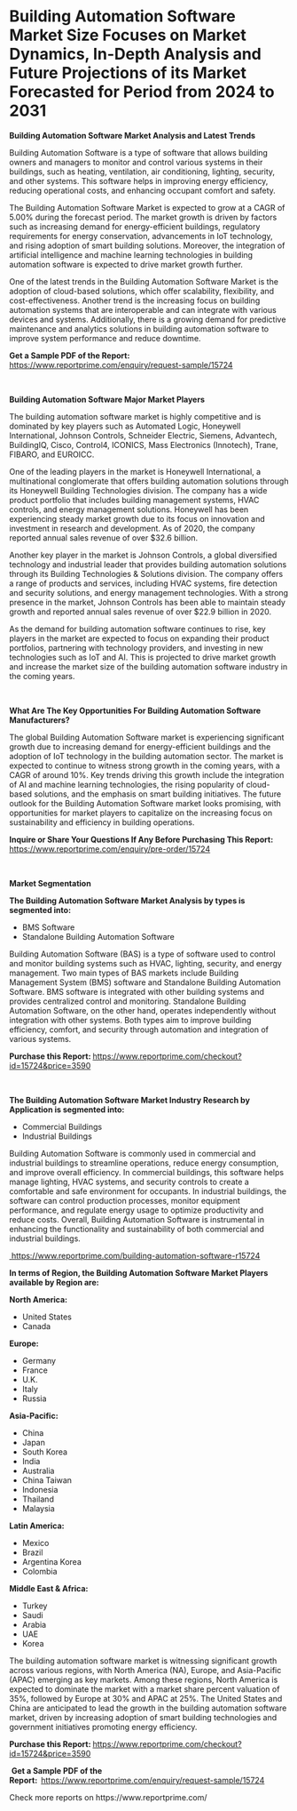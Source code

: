 <p><h1>Building Automation Software Market Size Focuses on Market Dynamics, In-Depth Analysis and Future Projections of its Market Forecasted for Period from 2024 to 2031</h1></p><p><strong>Building Automation Software Market Analysis and Latest Trends</strong></p>
<p><p>Building Automation Software is a type of software that allows building owners and managers to monitor and control various systems in their buildings, such as heating, ventilation, air conditioning, lighting, security, and other systems. This software helps in improving energy efficiency, reducing operational costs, and enhancing occupant comfort and safety.</p><p>The Building Automation Software Market is expected to grow at a CAGR of 5.00% during the forecast period. The market growth is driven by factors such as increasing demand for energy-efficient buildings, regulatory requirements for energy conservation, advancements in IoT technology, and rising adoption of smart building solutions. Moreover, the integration of artificial intelligence and machine learning technologies in building automation software is expected to drive market growth further.</p><p>One of the latest trends in the Building Automation Software Market is the adoption of cloud-based solutions, which offer scalability, flexibility, and cost-effectiveness. Another trend is the increasing focus on building automation systems that are interoperable and can integrate with various devices and systems. Additionally, there is a growing demand for predictive maintenance and analytics solutions in building automation software to improve system performance and reduce downtime.</p></p>
<p><strong>Get a Sample PDF of the Report:&nbsp;</strong> <a href="https://www.reportprime.com/enquiry/request-sample/15724">https://www.reportprime.com/enquiry/request-sample/15724</a></p>
<p>&nbsp;</p>
<p><strong>Building Automation Software Major Market Players</strong></p>
<p><p>The building automation software market is highly competitive and is dominated by key players such as Automated Logic, Honeywell International, Johnson Controls, Schneider Electric, Siemens, Advantech, BuildingIQ, Cisco, Control4, ICONICS, Mass Electronics (Innotech), Trane, FIBARO, and EUROICC.</p><p>One of the leading players in the market is Honeywell International, a multinational conglomerate that offers building automation solutions through its Honeywell Building Technologies division. The company has a wide product portfolio that includes building management systems, HVAC controls, and energy management solutions. Honeywell has been experiencing steady market growth due to its focus on innovation and investment in research and development. As of 2020, the company reported annual sales revenue of over $32.6 billion.</p><p>Another key player in the market is Johnson Controls, a global diversified technology and industrial leader that provides building automation solutions through its Building Technologies & Solutions division. The company offers a range of products and services, including HVAC systems, fire detection and security solutions, and energy management technologies. With a strong presence in the market, Johnson Controls has been able to maintain steady growth and reported annual sales revenue of over $22.9 billion in 2020.</p><p>As the demand for building automation software continues to rise, key players in the market are expected to focus on expanding their product portfolios, partnering with technology providers, and investing in new technologies such as IoT and AI. This is projected to drive market growth and increase the market size of the building automation software industry in the coming years.</p></p>
<p>&nbsp;</p>
<p><strong>What Are The Key Opportunities For Building Automation Software Manufacturers?</strong></p>
<p><p>The global Building Automation Software market is experiencing significant growth due to increasing demand for energy-efficient buildings and the adoption of IoT technology in the building automation sector. The market is expected to continue to witness strong growth in the coming years, with a CAGR of around 10%. Key trends driving this growth include the integration of AI and machine learning technologies, the rising popularity of cloud-based solutions, and the emphasis on smart building initiatives. The future outlook for the Building Automation Software market looks promising, with opportunities for market players to capitalize on the increasing focus on sustainability and efficiency in building operations.</p></p>
<p><strong>Inquire or Share Your Questions If Any Before Purchasing This Report:</strong> <a href="https://www.reportprime.com/enquiry/pre-order/15724">https://www.reportprime.com/enquiry/pre-order/15724</a></p>
<p>&nbsp;</p>
<p><strong>Market Segmentation</strong></p>
<p><strong>The Building Automation Software Market Analysis by types is segmented into:</strong></p>
<p><ul><li>BMS Software</li><li>Standalone Building Automation Software</li></ul></p>
<p><p>Building Automation Software (BAS) is a type of software used to control and monitor building systems such as HVAC, lighting, security, and energy management. Two main types of BAS markets include Building Management System (BMS) software and Standalone Building Automation Software. BMS software is integrated with other building systems and provides centralized control and monitoring. Standalone Building Automation Software, on the other hand, operates independently without integration with other systems. Both types aim to improve building efficiency, comfort, and security through automation and integration of various systems.</p></p>
<p><strong>Purchase this Report:&nbsp;</strong><a href="https://www.reportprime.com/checkout?id=15724&price=3590">https://www.reportprime.com/checkout?id=15724&price=3590</a></p>
<p>&nbsp;</p>
<p><strong>The Building Automation Software Market Industry Research by Application is segmented into:</strong></p>
<p><ul><li>Commercial Buildings</li><li>Industrial Buildings</li></ul></p>
<p><p>Building Automation Software is commonly used in commercial and industrial buildings to streamline operations, reduce energy consumption, and improve overall efficiency. In commercial buildings, this software helps manage lighting, HVAC systems, and security controls to create a comfortable and safe environment for occupants. In industrial buildings, the software can control production processes, monitor equipment performance, and regulate energy usage to optimize productivity and reduce costs. Overall, Building Automation Software is instrumental in enhancing the functionality and sustainability of both commercial and industrial buildings.</p></p>
<p><a href="https://www.reportprime.com/building-automation-software-r15724">&nbsp;https://www.reportprime.com/building-automation-software-r15724</a></p>
<p><strong>In terms of Region, the Building Automation Software Market Players available by Region are:</strong></p>
<p>
    <p> <strong> North America: </strong>
        <ul>
            <li>United States</li>
            <li>Canada</li>
        </ul>
        </p> 
    <p> <strong> Europe: </strong>
        <ul>
            <li>Germany</li>
            <li>France</li>
            <li>U.K.</li>
            <li>Italy</li>
            <li>Russia</li>
        </ul>
        </p> 
    <p> <strong> Asia-Pacific: </strong>
        <ul>
            <li>China</li>
            <li>Japan</li>
            <li>South Korea</li>
            <li>India</li>
            <li>Australia</li>
            <li>China Taiwan</li>
            <li>Indonesia</li>
            <li>Thailand</li>
            <li>Malaysia</li>
        </ul>
        </p> 
    <p> <strong> Latin America: </strong>
        <ul>
            <li>Mexico</li>
            <li>Brazil</li>
            <li>Argentina Korea</li>
            <li>Colombia</li>
        </ul>
        </p> 
    <p> <strong> Middle East & Africa: </strong>
        <ul>
            <li>Turkey</li>
            <li>Saudi</li>
            <li>Arabia</li>
            <li>UAE</li>
            <li>Korea</li>
        </ul>
    </p>
    </p>
<p><p>The building automation software market is witnessing significant growth across various regions, with North America (NA), Europe, and Asia-Pacific (APAC) emerging as key markets. Among these regions, North America is expected to dominate the market with a market share percent valuation of 35%, followed by Europe at 30% and APAC at 25%. The United States and China are anticipated to lead the growth in the building automation software market, driven by increasing adoption of smart building technologies and government initiatives promoting energy efficiency.</p></p>
<p><strong>Purchase this Report: </strong><a href="https://www.reportprime.com/checkout?id=15724&price=3590">https://www.reportprime.com/checkout?id=15724&price=3590</a></p>
<p>&nbsp;<strong>Get a Sample PDF of the Report:&nbsp;&nbsp;</strong><a href="https://www.reportprime.com/enquiry/request-sample/15724">https://www.reportprime.com/enquiry/request-sample/15724</a></p>
<p><strong></strong></p>
<p>Check more reports on https://www.reportprime.com/</p>